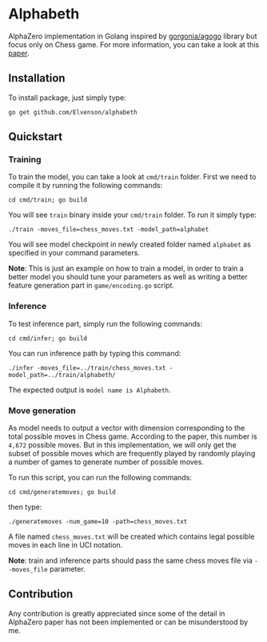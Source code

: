 # Alphabeth

AlphaZero implementation in Golang inspired by [gorgonia/agogo](https://github.com/gorgonia/agogo) library 
but focus only on Chess game. For more information, you can take a look at this [paper](https://arxiv.org/pdf/1712.01815.pdf).

## Installation
To install package, just simply type:
```shell script
go get github.com/Elvenson/alphabeth
```

## Quickstart
### Training
To train the model, you can take a look at `cmd/train` folder. First we need to compile it by running the following
commands:
```shell script
cd cmd/train; go build
```

You will see `train` binary inside your `cmd/train` folder. To run it simply type:
```shell script
./train -moves_file=chess_moves.txt -model_path=alphabet
```
You will see model checkpoint in newly created folder named `alphabet` as specified in your command parameters.

**Note**: This is just an example on how to train a model, in order to train a better model you should tune your
parameters as well as writing a better feature generation part in `game/encoding.go` script.

### Inference
To test inference part, simply run the following commands:
```shell script
cd cmd/infer; go build
```

You can run inference path by typing this command:
```shell script
./infer -moves_file=../train/chess_moves.txt -model_path=../train/alphabeth/
```
The expected output is `model name is Alphabeth`.

### Move generation
As model needs to output a vector with dimension corresponding to the total possible moves in Chess game. According to
the paper, this number is `4,672` possible moves. But in this implementation, we will only get the subset of possible moves
which are frequently played by randomly playing a number of games to generate number of possible moves.

To run this script, you can run the following commands:
```shell script
cd cmd/generatemoves; go build
```

then type:
```shell script
./generatemoves -num_game=10 -path=chess_moves.txt
```
A file named `chess_moves.txt` will be created which contains legal possible moves in each line in UCI notation.

**Note**: train and inference parts should pass the same chess moves file via `--moves_file` parameter.

## Contribution
Any contribution is greatly appreciated since some of the detail in AlphaZero paper has not been implemented 
or can be misunderstood by me.
